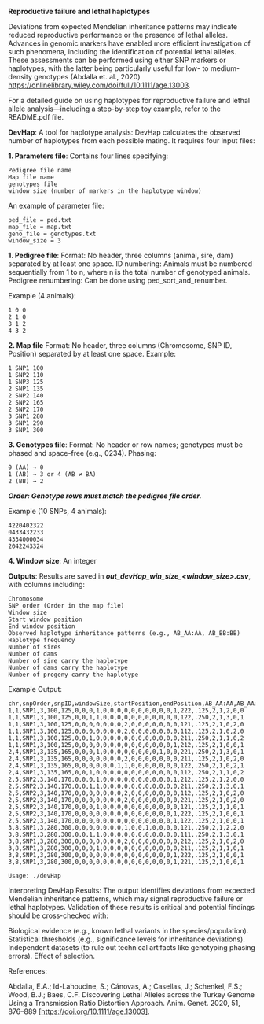 **Reproductive failure and lethal haplotypes**

Deviations from expected Mendelian inheritance patterns may indicate reduced reproductive performance or the presence of lethal alleles. Advances in genomic markers have enabled more efficient investigation of such phenomena, including the identification of potential lethal alleles. These assessments can be performed using either SNP markers or haplotypes, with the latter being particularly useful for low- to medium-density genotypes (Abdalla et. al., 2020)
https://onlinelibrary.wiley.com/doi/full/10.1111/age.13003.

For a detailed guide on using haplotypes for reproductive failure and lethal allele analysis—including a step-by-step toy example, refer to the README.pdf file.

**DevHap**: A tool for haplotype analysis: DevHap calculates the observed number of haplotypes from each possible mating. It requires four input files:

**1. Parameters file**:
Contains four lines specifying:
```
Pedigree file name
Map file name
genotypes file
window size (number of markers in the haplotype window)
```
An example of parameter file: 
```
ped_file = ped.txt
map_file = map.txt
geno_file = genotypes.txt
window_size = 3
```

**1. Pedigree file**:
Format: No header, three columns (animal, sire, dam) separated by at least one space.
ID numbering: Animals must be numbered sequentially from 1 to n, where n is the total number of genotyped animals.
Pedigree renumbering: Can be done using ped_sort_and_renumber.

Example (4 animals):
```
1 0 0
2 1 0
3 1 2
4 3 2
```
**2. Map file**
Format: No header, three columns (Chromosome, SNP ID, Position) separated by at least one space.
Example:
```
1 SNP1 100  
1 SNP2 110  
1 SNP3 125  
2 SNP1 135  
2 SNP2 140  
2 SNP2 165  
2 SNP2 170  
3 SNP1 280  
3 SNP1 290  
3 SNP1 300
```
**3. Genotypes file**:
Format: No header or row names; genotypes must be phased and space-free (e.g., 0234).
Phasing:
```
0 (AA) → 0
1 (AB) → 3 or 4 (AB ≠ BA)
2 (BB) → 2
```
***Order: Genotype rows must match the pedigree file order.***


Example (10 SNPs, 4 animals):
```
4220402322  
0433432233  
4334000034  
2042243324
```
**4. Window size**: An integer


**Outputs**:
Results are saved in ***out_devHap_win_size_<window_size>.csv***, with columns including:
```
Chromosome
SNP order (Order in the map file)
Window size
Start window position
End window position
Observed haplotype inheritance patterns (e.g., AB_AA:AA, AB_BB:BB)
Haplotype frequency
Number of sires
Number of dams
Number of sire carry the haplotype
Number of dams carry the haplotype
Number of progeny carry the haplotype 
```

Example Output:
```
chr,snpOrder,snpID,windowSize,startPosition,endPosition,AB_AA:AA,AB_AA:AB,AB_BB:AB,AB_BB:BB,AA_AB:AA,AA_AB:AB,BB_AB:AB,BB_AB:BB,AB_AB:AA,AB_AB:AB,AB_AB:BB,AA_AA:AA,AA_BB:AB,BB_AA:AB,BB_BB:BB,haplotype,haplotypeFreq,numSires,numDams,hSires,hDams,numProg
1,1,SNP1,3,100,125,0,0,0,1,0,0,0,0,0,0,0,0,0,0,1,222,.125,2,1,2,0,0
1,1,SNP1,3,100,125,0,0,1,1,0,0,0,0,0,0,0,0,0,0,0,122,.250,2,1,3,0,1
1,1,SNP1,3,100,125,0,0,0,0,0,0,0,2,0,0,0,0,0,0,0,121,.125,2,1,0,2,0
1,1,SNP1,3,100,125,0,0,0,0,0,0,0,2,0,0,0,0,0,0,0,112,.125,2,1,0,2,0
1,1,SNP1,3,100,125,0,0,1,0,0,0,0,0,0,0,0,0,0,0,0,211,.250,2,1,1,0,2
1,1,SNP1,3,100,125,0,0,0,0,0,0,0,0,0,0,0,0,0,0,1,212,.125,2,1,0,0,1
2,4,SNP1,3,135,165,0,0,0,1,0,0,0,0,0,0,0,0,1,0,0,221,.250,2,1,3,0,1
2,4,SNP1,3,135,165,0,0,0,0,0,0,0,2,0,0,0,0,0,0,0,211,.125,2,1,0,2,0
2,4,SNP1,3,135,165,0,0,0,0,0,0,1,1,0,0,0,0,0,0,0,122,.250,2,1,0,2,1
2,4,SNP1,3,135,165,0,0,1,0,0,0,0,0,0,0,0,0,0,0,0,112,.250,2,1,1,0,2
2,5,SNP2,3,140,170,0,0,0,1,0,0,0,0,0,0,0,0,0,0,1,212,.125,2,1,2,0,0
2,5,SNP2,3,140,170,0,0,1,1,0,0,0,0,0,0,0,0,0,0,0,211,.250,2,1,3,0,1
2,5,SNP2,3,140,170,0,0,0,0,0,0,0,2,0,0,0,0,0,0,0,112,.125,2,1,0,2,0
2,5,SNP2,3,140,170,0,0,0,0,0,0,0,2,0,0,0,0,0,0,0,221,.125,2,1,0,2,0
2,5,SNP2,3,140,170,0,0,0,1,0,0,0,0,0,0,0,0,0,0,0,121,.125,2,1,1,0,1
2,5,SNP2,3,140,170,0,0,0,0,0,0,0,0,0,0,0,0,0,0,1,222,.125,2,1,0,0,1
2,5,SNP2,3,140,170,0,0,0,0,0,0,0,0,0,0,0,0,0,0,1,122,.125,2,1,0,0,1
3,8,SNP1,3,280,300,0,0,0,0,0,0,0,1,0,0,1,0,0,0,0,121,.250,2,1,2,2,0
3,8,SNP1,3,280,300,0,0,1,1,0,0,0,0,0,0,0,0,0,0,0,111,.250,2,1,3,0,1
3,8,SNP1,3,280,300,0,0,0,0,0,0,0,2,0,0,0,0,0,0,0,212,.125,2,1,0,2,0
3,8,SNP1,3,280,300,0,0,0,1,0,0,0,0,0,0,0,0,0,0,0,211,.125,2,1,1,0,1
3,8,SNP1,3,280,300,0,0,0,0,0,0,0,0,0,0,0,0,0,0,1,222,.125,2,1,0,0,1
3,8,SNP1,3,280,300,0,0,0,0,0,0,0,0,0,0,0,0,0,0,1,221,.125,2,1,0,0,1

```
```
Usage: ./devHap
```

Interpreting DevHap Results:
The output identifies deviations from expected Mendelian inheritance patterns, which may signal reproductive failure or lethal haplotypes. Validation of these results is critical and potential findings should be cross-checked with:

Biological evidence (e.g., known lethal variants in the species/population).
Statistical thresholds (e.g., significance levels for inheritance deviations).
Independent datasets (to rule out technical artifacts like genotyping phasing errors).
Effect of selection.




References:

Abdalla, E.A.; Id-Lahoucine, S.; Cánovas, A.; Casellas, J.; Schenkel, F.S.; Wood, B.J.; Baes, C.F. Discovering Lethal Alleles across the Turkey Genome Using a Transmission Ratio Distortion Approach. Anim. Genet. 2020, 51, 876–889 [https://doi.org/10.1111/age.13003]. 
